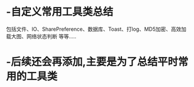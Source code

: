 # -自定义常用工具类总结
包括文件、IO、SharePreference、数据库、Toast、打log、MD5加密、高效加载大图、网络状态判断 等等.....
# -后续还会再添加,主要是为了总结平时常用的工具类
